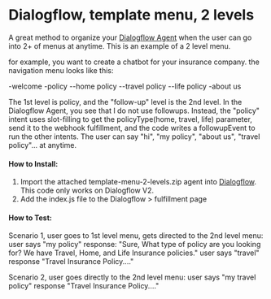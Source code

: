 # Dialogflow, template menu, 2 levels
A great method to organize your [Dialogflow Agent](http://www.dialogflow.com) when the user can go into 2+ of menus at anytime. This is an example of a 2 level menu.

for example, you want to create a chatbot for your insurance company.
the navigation menu looks like this:

 -welcome
 -policy
 --home policy
 --travel policy
 --life policy
 -about us

The 1st level is policy, and the "follow-up" level is the 2nd level. In the Dialogflow Agent, you see that I do not use followups. Instead, the "policy" intent uses slot-filling to get the policyType(home, travel, life) parameter, send it to the webhook fulfillment, and the code writes a followupEvent to run the other intents.
The user can say "hi", "my policy", "about us", "travel policy"... at anytime. 


#### How to Install:
1. Import the attached template-menu-2-levels.zip agent into [Dialogflow](http://www.dialogflow.com). This code only works on Dialogflow V2.
2. Add the index.js file to the Dialogflow > fulfillment page

#### How to Test:
Scenario 1, user goes to 1st level menu, gets directed to the 2nd level menu:
user says "my policy"
response: "Sure, What type of policy are you looking for? We have Travel, Home, and Life Insurance policies."
user says "travel"
response "Travel Insurance Policy...."

Scenario 2, user goes directly to the 2nd level menu:
user says "my travel policy"
response "Travel Insurance Policy...."
